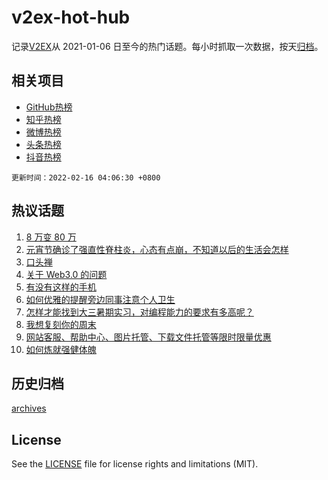 # v2ex-hot-hub

 记录[V2EX](https://www.v2ex.com/)从 2021-01-06 日至今的热门话题。每小时抓取一次数据，按天[归档](archives)。
 
 ## 相关项目

- [GitHub热榜](https://github.com/lonnyzhang423/github-hot-hub)
- [知乎热榜](https://github.com/lonnyzhang423/zhihu-hot-hub)
- [微博热榜](https://github.com/lonnyzhang423/weibo-hot-hub)
- [头条热榜](https://github.com/lonnyzhang423/toutiao-hot-hub)
- [抖音热榜](https://github.com/lonnyzhang423/douyin-hot-hub)


 `更新时间：2022-02-16 04:06:30 +0800`

## 热议话题

1. [8 万变 80 万](https://www.v2ex.com/t/833951)
1. [元宵节确诊了强直性脊柱炎，心态有点崩，不知道以后的生活会怎样](https://www.v2ex.com/t/833923)
1. [口头禅](https://www.v2ex.com/t/833957)
1. [关于 Web3.0 的问题](https://www.v2ex.com/t/833901)
1. [有没有这样的手机](https://www.v2ex.com/t/833896)
1. [如何优雅的提醒旁边同事注意个人卫生](https://www.v2ex.com/t/833917)
1. [怎样才能找到大三暑期实习，对编程能力的要求有多高呢？](https://www.v2ex.com/t/833897)
1. [我想复刻你的周末](https://www.v2ex.com/t/833929)
1. [网站客服、帮助中心、图片托管、下载文件托管等限时限量优惠](https://www.v2ex.com/t/833960)
1. [如何炼就强健体魄](https://www.v2ex.com/t/834068)

## 历史归档

[archives](archives)

## License

See the [LICENSE](LICENSE) file for license rights and limitations (MIT).
